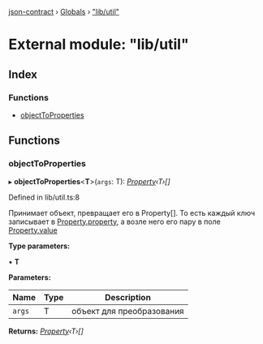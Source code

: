 [json-contract](../README.md) › [Globals](../globals.md) › ["lib/util"](_lib_util_.md)

# External module: "lib/util"

## Index

### Functions

* [objectToProperties](_lib_util_.md#objecttoproperties)

## Functions

###  objectToProperties

▸ **objectToProperties**<**T**>(`args`: T): *[Property](../interfaces/_core_property_.property.md)‹T›[]*

Defined in lib/util.ts:8

Принимает объект, превращает его в Property[]. То есть каждый ключ записывает в [Property.property](../interfaces/_core_property_.property.md#property), а возле него
его пару в поле [Property.value](../interfaces/_core_property_.property.md#value)

**Type parameters:**

▪ **T**

**Parameters:**

Name | Type | Description |
------ | ------ | ------ |
`args` | T | объект для преобразования  |

**Returns:** *[Property](../interfaces/_core_property_.property.md)‹T›[]*
